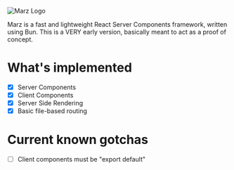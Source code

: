 ![Marz Logo](https://raw.githubusercontent.com/hex2f/marz/main/marz.svg)

Marz is a fast and lightweight React Server Components framework, written using Bun. This is a VERY early version, basically meant to act as a proof of concept.

# What's implemented

- [x] Server Components
- [x] Client Components
- [x] Server Side Rendering
- [x] Basic file-based routing

# Current known gotchas

- [ ] Client components must be "export default"
